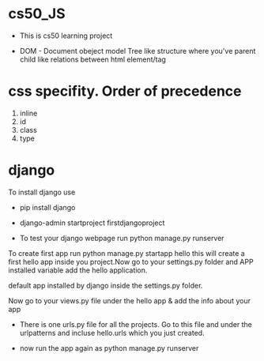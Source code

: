 # cs50_JS
- This is cs50 learning project 

- DOM - Document obeject model
Tree like structure where you've parent child like relations between html element/tag

# css specifity. Order of precedence
1. inline
2. id
3. class
4. type

# django
To install django use
* pip install django
* django-admin startproject firstdjangoproject

* To test your django webpage run
 python manage.py runserver

 To create first app run
 python manage.py startapp hello
 this will create a first hello app inside you project.Now go to your settings.py folder and APP installed variable add the hello application.

 default app installed by django inside the settings.py folder.

 Now go to your  views.py file under the hello app & add the info about your app

 * There is one urls.py file for all the projects. Go to this file and under the urlpatterns and incluse hello.urls which you just created.

 * now run the app again as 
 python manage.py runserver




